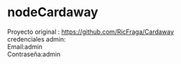 # nodeCardaway
Proyecto original : https://github.com/RicFraga/Cardaway<br />
credenciales admin:<br />
Email:admin<br />
Contraseña:admin<br />
